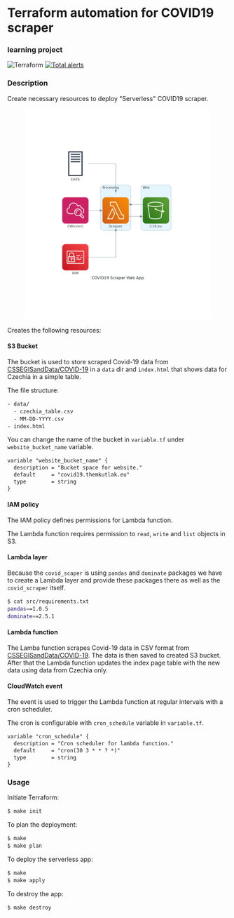 # Terraform automation for COVID19 scraper
### learning project

![Terraform](https://github.com/mkutlak/aws-covid-data/workflows/Terraform/badge.svg)
[![Total alerts](https://img.shields.io/lgtm/alerts/g/mkutlak/aws-covid-data.svg?logo=lgtm&logoWidth=18)](https://lgtm.com/projects/g/mkutlak/aws-covid-data/alerts/)

### Description
Create necessary resources to deploy "Serverless" COVID19 scraper.

<p align="center">
<img src="https://github.com/mkutlak/aws-covid-data/blob/master/diagrams/covid19_scraper_web_app.png" height="480">
</p>

Creates the following resources:
#### S3 Bucket
The bucket is used to store scraped Covid-19 data from [CSSEGISandData/COVID-19](https://github.com/CSSEGISandData/COVID-19/) in a `data` dir and `index.html` that shows data for Czechia in a simple table.

The file structure:
``` bash
- data/
  - czechia_table.csv
  - MM-DD-YYYY.csv
- index.html
```

You can change the name of the bucket in `variable.tf` under `website_bucket_name` variable.

```
variable "website_bucket_name" {
  description = "Bucket space for website."
  default     = "covid19.themkutlak.eu"
  type        = string
}
```

#### IAM policy
The IAM policy defines permissions for Lambda function.

The Lambda function requires permission to `read`, `write` and `list` objects in S3.

#### Lambda layer
Because the `covid_scaper` is using `pandas` and `dominate` packages we have to create a Lambda layer and provide these packages there as well as the `covid_scraper` itself. 

```bash
$ cat src/requirements.txt
pandas==1.0.5
dominate==2.5.1
```
#### Lambda function
The Lamba function scrapes Covid-19 data in CSV format from [CSSEGISandData/COVID-19](https://github.com/CSSEGISandData/COVID-19/). The data is then saved to created S3 bucket. After that the Lambda function updates the index page table with the new data using data from Czechia only.

#### CloudWatch event
The event is used to trigger the Lambda function at regular intervals with a cron scheduler.

The cron is configurable with `cron_schedule` variable in `variable.tf`.
```
variable "cron_schedule" {
  description = "Cron scheduler for lambda function."
  default     = "cron(30 3 * * ? *)"
  type        = string
}
```

### Usage
Initiate Terraform:
```bash
$ make init
```

To plan the deployment:
```bash
$ make
$ make plan
```

To deploy the serverless app:
```bash
$ make
$ make apply
```

To destroy the app:
```bash
$ make destroy
```
